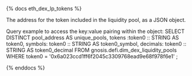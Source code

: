 {% docs eth_dex_lp_tokens %}

The address for the token included in the liquidity pool, as a JSON object. 

Query example to access the key:value pairing within the object:
SELECT
    DISTINCT pool_address AS unique_pools,
    tokens :token0 :: STRING AS token0,
    symbols: token0 :: STRING AS token0_symbol,
    decimals: token0 :: STRING AS token0_decimal
FROM gnosis.defi.dim_dex_liquidity_pools
WHERE token0 = '0x6a023ccd1ff6f2045c3309768ead9e68f978f6e1'
;

{% enddocs %}
